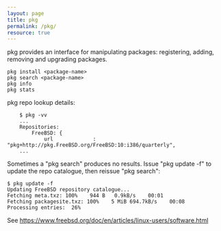 ```yaml
---
layout: page
title: pkg
permalink: /pkg/
resource: true
---
```

pkg provides an interface for manipulating packages: registering, adding, removing and upgrading packages.

```
pkg install <package-name>
pkg search <package-name>
pkg info
pkg stats
```


pkg repo lookup details:

```
	$ pkg -vv
	...
	Repositories:
		FreeBSD: { 
			url             : "pkg+http://pkg.FreeBSD.org/FreeBSD:10:i386/quarterly",
	...
```

Sometimes a "pkg search" produces no results. Issue "pkg update -f" to update the repo catalogue, then reissue "pkg search":

```
$ pkg update -f
Updating FreeBSD repository catalogue...
Fetching meta.txz: 100%    944 B   0.9kB/s    00:01    
Fetching packagesite.txz: 100%    5 MiB 694.7kB/s    00:08    
Processing entries:  26%
```

See https://www.freebsd.org/doc/en/articles/linux-users/software.html